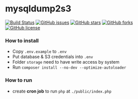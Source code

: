 # mysqldump2s3

[![Build Status](https://travis-ci.org/k2levin/mysqldump2s3.svg?branch=master)](https://travis-ci.org/k2levin/mysqldump2s3)
[![GitHub issues](https://img.shields.io/github/issues/k2levin/mysqldump2s3.svg)](https://github.com/k2levin/mysqldump2s3/issues)
[![GitHub stars](https://img.shields.io/github/stars/k2levin/mysqldump2s3.svg)](https://github.com/k2levin/mysqldump2s3/stargazers)
[![GitHub forks](https://img.shields.io/github/forks/k2levin/mysqldump2s3.svg)](https://github.com/k2levin/mysqldump2s3/network)
[![GitHub license](https://img.shields.io/badge/license-MIT-blue.svg)](https://raw.githubusercontent.com/k2levin/mysqldump2s3/master/LICENSE)

### How to install
- Copy `.env.example` to `.env`
- Put database & S3 credentials into `.env`
- Folder `storage` need to have write access by system
- Run `composer install --no-dev --optimize-autoloader`

### How to run
- create **cron job** to run `php` at `./public/index.php`
